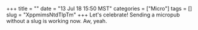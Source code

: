 +++
title = ""
date = "13 Jul 18 15:50 MST"
categories = ["Micro"]
tags = []
slug = "XppmimsNtdTlpTm"
+++
Let's celebrate! Sending a micropub without a slug is working now. Aw, yeah.
